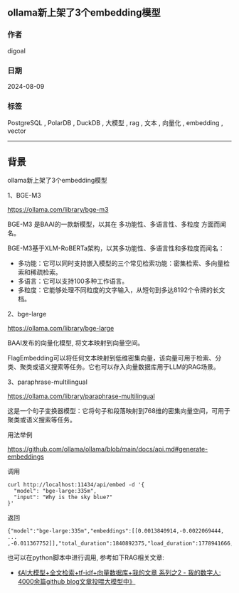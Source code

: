 ## ollama新上架了3个embedding模型  
                                                                    
### 作者                                        
digoal                                        
                                               
### 日期                                             
2024-08-09                                        
                                            
### 标签                                          
PostgreSQL , PolarDB , DuckDB , 大模型 , rag , 文本 , 向量化 , embedding , vector                
                                                                   
----                                            
                                                          
## 背景      
ollama新上架了3个embedding模型  
  
1、BGE-M3  
  
https://ollama.com/library/bge-m3  
  
BGE-M3 是BAAI的一款新模型，以其在 多功能性、多语言性、多粒度 方面而闻名。  
    
BGE-M3基于XLM-RoBERTa架构，以其多功能性、多语言性和多粒度而闻名：  
- 多功能：它可以同时支持嵌入模型的三个常见检索功能：密集检索、多向量检索和稀疏检索。  
- 多语言：它可以支持100多种工作语言。  
- 多粒度：它能够处理不同粒度的文字输入，从短句到多达8192个令牌的长文档。  
  
2、bge-large  
  
https://ollama.com/library/bge-large  
  
  
BAAI发布的向量化模型, 将文本映射到向量空间。  
  
FlagEmbedding可以将任何文本映射到低维密集向量，该向量可用于检索、分类、聚类或语义搜索等任务。它也可以存入向量数据库用于LLM的RAG场景。  
  
  
3、paraphrase-multilingual  
  
https://ollama.com/library/paraphrase-multilingual  
  
这是一个句子变换器模型：它将句子和段落映射到768维的密集向量空间，可用于聚类或语义搜索等任务。  
  
  
用法举例  
  
https://github.com/ollama/ollama/blob/main/docs/api.md#generate-embeddings  
  
调用  
```  
curl http://localhost:11434/api/embed -d '{  
  "model": "bge-large:335m",  
  "input": "Why is the sky blue?"  
}'  
```  
  
返回  
```  
{"model":"bge-large:335m","embeddings":[[0.0013840914,-0.0022069444,  
...  
,-0.011367752]],"total_duration":1840892375,"load_duration":1778941666,"prompt_eval_count":8}  
```  
  
也可以在python脚本中进行调用, 参考如下RAG相关文章:  
- [《AI大模型+全文检索+tf-idf+向量数据库+我的文章 系列之2 - 我的数字人: 4000余篇github blog文章投喂大模型中》](../202407/20240719_01.md)    
  
    
